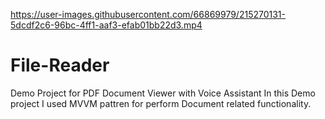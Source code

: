 

https://user-images.githubusercontent.com/66869979/215270131-5dcdf2c6-96bc-4ff1-aaf3-efab01bb22d3.mp4

# File-Reader
Demo Project for PDF Document Viewer with Voice Assistant
In this Demo project I used MVVM pattren for perform Document related functionality.

